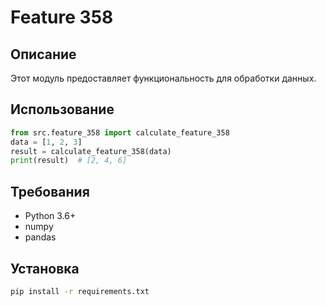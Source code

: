# Feature 358
## Описание
Этот модуль предоставляет функциональность для обработки данных.
## Использование
```python
from src.feature_358 import calculate_feature_358
data = [1, 2, 3]
result = calculate_feature_358(data)
print(result)  # [2, 4, 6]
```
## Требования
- Python 3.6+
- numpy
- pandas
## Установка
```bash
pip install -r requirements.txt
```
